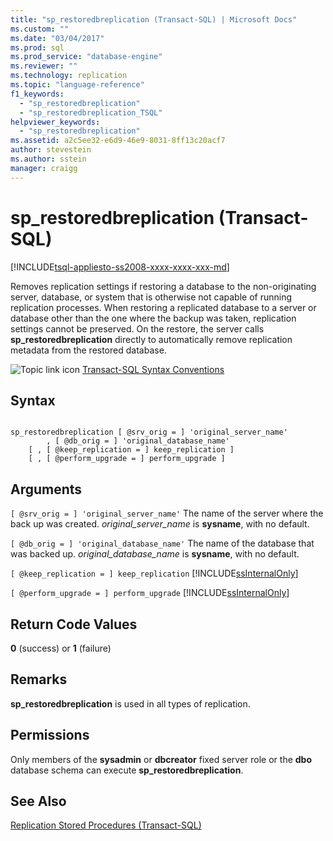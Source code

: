 ```yaml
---
title: "sp_restoredbreplication (Transact-SQL) | Microsoft Docs"
ms.custom: ""
ms.date: "03/04/2017"
ms.prod: sql
ms.prod_service: "database-engine"
ms.reviewer: ""
ms.technology: replication
ms.topic: "language-reference"
f1_keywords: 
  - "sp_restoredbreplication"
  - "sp_restoredbreplication_TSQL"
helpviewer_keywords: 
  - "sp_restoredbreplication"
ms.assetid: a2c5ee32-e6d9-46e9-8031-8ff13c20acf7
author: stevestein
ms.author: sstein
manager: craigg
---
```

# sp_restoredbreplication (Transact-SQL)
[!INCLUDE[tsql-appliesto-ss2008-xxxx-xxxx-xxx-md](../../includes/tsql-appliesto-ss2008-xxxx-xxxx-xxx-md.md)]

  Removes replication settings if restoring a database to the non-originating server, database, or system that is otherwise not capable of running replication processes. When restoring a replicated database to a server or database other than the one where the backup was taken, replication settings cannot be preserved. On the restore, the server calls **sp_restoredbreplication** directly to automatically remove replication metadata from the restored database.  
  
 ![Topic link icon](../../database-engine/configure-windows/media/topic-link.gif "Topic link icon") [Transact-SQL Syntax Conventions](../../t-sql/language-elements/transact-sql-syntax-conventions-transact-sql.md)  
  
## Syntax  
  
```  
  
sp_restoredbreplication [ @srv_orig = ] 'original_server_name'  
        , [ @db_orig = ] 'original_database_name'  
    [ , [ @keep_replication = ] keep_replication ]  
    [ , [ @perform_upgrade = ] perform_upgrade ]  
```  
  
## Arguments  
`[ @srv_orig = ] 'original_server_name'`
 The name of the server where the back up was created. *original_server_name* is **sysname**, with no default.  
  
`[ @db_orig = ] 'original_database_name'`
 The name of the database that was backed up. *original_database_name* is **sysname**, with no default.  
  
`[ @keep_replication = ] keep_replication`
 [!INCLUDE[ssInternalOnly](../../includes/ssinternalonly-md.md)]  
  
`[ @perform_upgrade = ] perform_upgrade`
 [!INCLUDE[ssInternalOnly](../../includes/ssinternalonly-md.md)]  
  
## Return Code Values  
 **0** (success) or **1** (failure)  
  
## Remarks  
 **sp_restoredbreplication** is used in all types of replication.  
  
## Permissions  
 Only members of the **sysadmin** or **dbcreator** fixed server role or the **dbo** database schema can execute **sp_restoredbreplication**.  
  
## See Also  
 [Replication Stored Procedures &#40;Transact-SQL&#41;](../../relational-databases/system-stored-procedures/replication-stored-procedures-transact-sql.md)  
  
  
